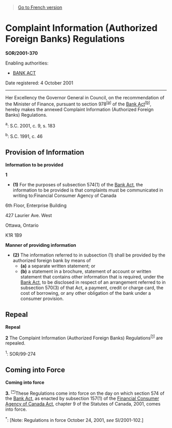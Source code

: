 > [Go to French version](/fr/Règlements/Décrets,%20ordonnances%20et%20règlements%20statutaires/2001/370.md)

# Complaint Information (Authorized Foreign Banks) Regulations

**SOR/2001-370**

Enabling authorities: 
- [BANK ACT](/en/Acts/Statutes%20of%20Canada/1991/c.%2046.md)

Date registered: 4 October 2001

----------

Her Excellency the Governor General in Council, on the recommendation of the Minister of Finance, pursuant to section 978<sup><a href='#footnotea_e'>[a]</a></sup> of the [Bank Act](/en/Acts/Statutes%20of%20Canada/1991/c.%2046.md)<sup><a href='#footnoteb_e'>[b]</a></sup>, hereby makes the annexed Complaint Information (Authorized Foreign Banks) Regulations.

<a name='footnotea_e'><sup>a</sup></a>: S.C. 2001, c. 9, s. 183<br />

<a name='footnoteb_e'><sup>b</sup></a>: S.C. 1991, c. 46<br />




## Provision of Information



**Information to be provided**

**1** 

- **(1)** For the purposes of subsection 574(1) of the [Bank Act](/en/Acts/Statutes%20of%20Canada/1991/c.%2046.md), the information to be provided is that complaints must be communicated in writing to:Financial Consumer Agency of Canada

6th Floor, Enterprise Building

427 Laurier Ave. West

Ottawa, Ontario

K1R 1B9



**Manner of providing information**

- **(2)** The information referred to in subsection (1) shall be provided by the authorized foreign bank by means of
	- **(a)** a separate written statement; or
	- **(b)** a statement in a brochure, statement of account or written statement that contains other information that is required, under the [Bank Act](/en/Acts/Statutes%20of%20Canada/1991/c.%2046.md), to be disclosed in respect of an arrangement referred to in subsection 570(3) of that Act, a payment, credit or charge card, the cost of borrowing, or any other obligation of the bank under a consumer provision.




## Repeal



**Repeal**

**2** The Complaint Information (Authorized Foreign Banks) Regulations<sup><a href='#footnote1_e'>[1]</a></sup> are repealed.

<a name='footnote1_e'><sup>1</sup></a>: SOR/99-274<br />




## Coming into Force



**Coming into force**

**3.** <sup><a href='#footnote1star_e'>[*]</a></sup>These Regulations come into force on the day on which section 574 of the [Bank Act](/en/Acts/Statutes%20of%20Canada/1991/c.%2046.md), as enacted by subsection 157(1) of the [Financial Consumer Agency of Canada Act](/en/Acts/Statutes%20of%20Canada/2001/c.%209.md), chapter 9 of the Statutes of Canada, 2001, comes into force.

<a name='footnote1star_e'><sup>*</sup></a>: [Note: Regulations in force October 24, 2001, *see* SI/2001-102.]<br />


